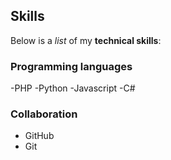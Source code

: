 ## Skills

Below is a _list_ of my **technical skills**:

### Programming languages
-PHP
-Python
-Javascript
-C#

### Collaboration
- GitHub
- Git
